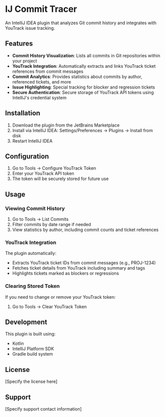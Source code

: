 # IJ Commit Tracer

An IntelliJ IDEA plugin that analyzes Git commit history and integrates with YouTrack issue tracking.

## Features

- **Commit History Visualization**: Lists all commits in Git repositories within your project
- **YouTrack Integration**: Automatically extracts and links YouTrack ticket references from commit messages
- **Commit Analytics**: Provides statistics about commits by author, referenced tickets, and more
- **Issue Highlighting**: Special tracking for blocker and regression tickets
- **Secure Authentication**: Secure storage of YouTrack API tokens using IntelliJ's credential system

## Installation

1. Download the plugin from the JetBrains Marketplace
2. Install via IntelliJ IDEA: Settings/Preferences → Plugins → Install from disk
3. Restart IntelliJ IDEA

## Configuration

1. Go to Tools → Configure YouTrack Token
2. Enter your YouTrack API token
3. The token will be securely stored for future use

## Usage

### Viewing Commit History

1. Go to Tools → List Commits
2. Filter commits by date range if needed
3. View statistics by author, including commit counts and ticket references

### YouTrack Integration

The plugin automatically:
- Extracts YouTrack ticket IDs from commit messages (e.g., PROJ-1234)
- Fetches ticket details from YouTrack including summary and tags
- Highlights tickets marked as blockers or regressions

### Clearing Stored Token

If you need to change or remove your YouTrack token:
1. Go to Tools → Clear YouTrack Token

## Development

This plugin is built using:
- Kotlin
- IntelliJ Platform SDK
- Gradle build system

## License

[Specify the license here]

## Support

[Specify support contact information]